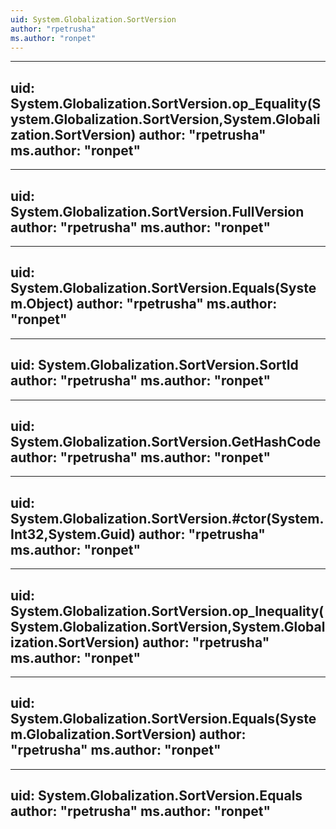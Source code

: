 ```yaml
---
uid: System.Globalization.SortVersion
author: "rpetrusha"
ms.author: "ronpet"
---
```


---
uid: System.Globalization.SortVersion.op_Equality(System.Globalization.SortVersion,System.Globalization.SortVersion)
author: "rpetrusha"
ms.author: "ronpet"
---

---
uid: System.Globalization.SortVersion.FullVersion
author: "rpetrusha"
ms.author: "ronpet"
---

---
uid: System.Globalization.SortVersion.Equals(System.Object)
author: "rpetrusha"
ms.author: "ronpet"
---

---
uid: System.Globalization.SortVersion.SortId
author: "rpetrusha"
ms.author: "ronpet"
---

---
uid: System.Globalization.SortVersion.GetHashCode
author: "rpetrusha"
ms.author: "ronpet"
---

---
uid: System.Globalization.SortVersion.#ctor(System.Int32,System.Guid)
author: "rpetrusha"
ms.author: "ronpet"
---

---
uid: System.Globalization.SortVersion.op_Inequality(System.Globalization.SortVersion,System.Globalization.SortVersion)
author: "rpetrusha"
ms.author: "ronpet"
---

---
uid: System.Globalization.SortVersion.Equals(System.Globalization.SortVersion)
author: "rpetrusha"
ms.author: "ronpet"
---

---
uid: System.Globalization.SortVersion.Equals
author: "rpetrusha"
ms.author: "ronpet"
---
